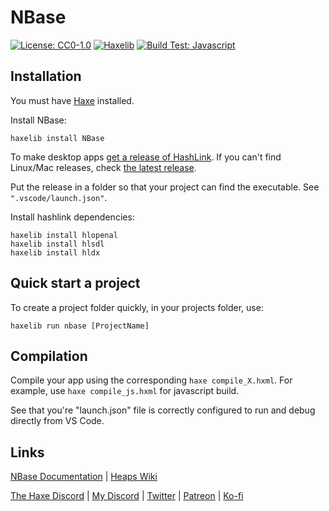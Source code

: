 # NBase

[![License: CC0-1.0](https://img.shields.io/github/license/NeroGM/NBase?color=e6e6e6&label=License)](https://creativecommons.org/publicdomain/zero/1.0/)
[![Haxelib](https://img.shields.io/github/v/release/NeroGM/NBase?color=ea8220&label=Haxelib)](https://lib.haxe.org/p/NBase/)
[![Build Test: Javascript](https://github.com/NeroGM/NBase/actions/workflows/build_js.yml/badge.svg)](https://github.com/NeroGM/NBase/actions/workflows/build_js.yml)

## Installation

You must have [Haxe](https://haxe.org) installed.

Install NBase:
```
haxelib install NBase
```

To make desktop apps [get a release of HashLink](https://github.com/HaxeFoundation/hashlink/releases). If you can't find Linux/Mac releases, check [the latest release](https://github.com/HaxeFoundation/hashlink/releases/tag/latest).

Put the release in a folder so that your project can find the executable. See `".vscode/launch.json"`.

Install hashlink dependencies:
```
haxelib install hlopenal
haxelib install hlsdl
haxelib install hldx
```

## Quick start a project

To create a project folder quickly, in your projects folder, use: 
```
haxelib run nbase [ProjectName]
```

## Compilation

Compile your app using the corresponding `haxe compile_X.hxml`. For example, use `haxe compile_js.hxml` for javascript build.

See that you're "launch.json" file is correctly configured to run and debug directly from VS Code.

## Links

[NBase Documentation](https://nerogm.github.io/NBase/tpl/documentation/nb/index.html) | [Heaps Wiki](https://github.com/HeapsIO/heaps/wiki)

[The Haxe Discord](https://discordapp.com/invite/0uEuWH3spjck73Lo) | [My Discord](https://discord.gg/yb2Ej6YsE3) | [Twitter](https://twitter.com/home) | [Patreon](https://www.patreon.com/NeroGM) | [Ko-fi](https://ko-fi.com/nerogm)